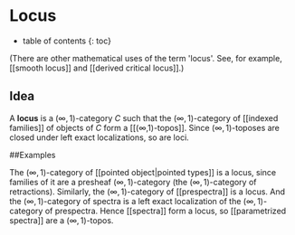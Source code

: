 # Locus
* table of contents
{: toc}

(There are other mathematical uses of the term 'locus'. See, for example, [[smooth locus]] and [[derived critical locus]].)  

## Idea

A **locus** is a $(\infty, 1)$-category $C$ such that the $(\infty, 1)$-category of [[indexed families]] of objects of $C$ form a [[(∞,1)-topos]].  Since $(\infty, 1)$-toposes are closed under left exact localizations, so are loci.  

##Examples

The $(\infty, 1)$-category of [[pointed object|pointed types]] is a locus, since families of it are a presheaf $(\infty, 1)$-category (the $(\infty, 1)$-category of retractions).  Similarly, the $(\infty, 1)$-category of [[prespectra]] is a locus.  And the $(\infty, 1)$-category of spectra is a left exact localization of the $(\infty, 1)$-category of prespectra.  Hence [[spectra]] form a locus, so [[parametrized spectra]] are a $(\infty, 1)$-topos.